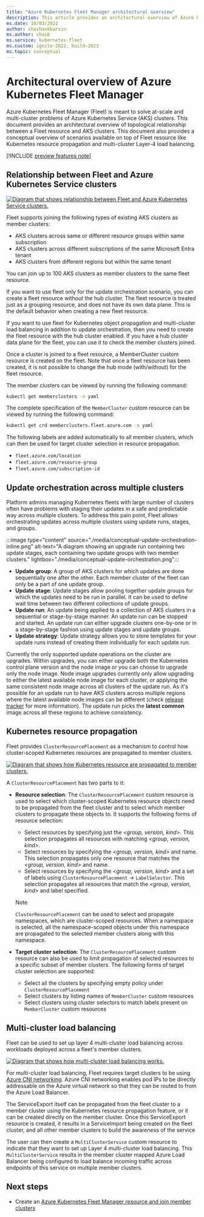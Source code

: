 ```yaml
---
title: "Azure Kubernetes Fleet Manager architectural overview"
description: This article provides an architectural overview of Azure Kubernetes Fleet Manager
ms.date: 10/03/2022
author: shashankbarsin
ms.author: shasb
ms.service: kubernetes-fleet
ms.custom: ignite-2022, build-2023
ms.topic: conceptual
---
```


# Architectural overview of Azure Kubernetes Fleet Manager

Azure Kubernetes Fleet Manager (Fleet) is meant to solve at-scale and multi-cluster problems of Azure Kubernetes Service (AKS) clusters. This document provides an architectural overview of topological relationship between a Fleet resource and AKS clusters. This document also provides a conceptual overview of scenarios available on top of Fleet resource like Kubernetes resource propagation and multi-cluster Layer-4 load balancing.

[!INCLUDE [preview features note](./includes/preview/preview-callout.md)]

## Relationship between Fleet and Azure Kubernetes Service clusters

[ ![Diagram that shows relationship between Fleet and Azure Kubernetes Service clusters.](./media/conceptual-fleet-aks-relationship.png) ](./media/conceptual-fleet-aks-relationship.png#lightbox)

Fleet supports joining the following types of existing AKS clusters as member clusters:

* AKS clusters across same or different resource groups within same subscription
* AKS clusters across different subscriptions of the same Microsoft Entra tenant
* AKS clusters from different regions but within the same tenant

You can join up to 100 AKS clusters as member clusters to the same fleet resource.

If you want to use fleet only for the update orchestration scenario, you can create a fleet resource without the hub cluster. The fleet resource is treated just as a grouping resource, and does not have its own data plane. This is the default behavior when creating a new fleet resource.

If you want to use fleet for Kubernetes object propagation and multi-cluster load balancing in addition to update orchestration, then you need to create the fleet resource with the hub cluster enabled. If you have a hub cluster data plane for the fleet, you can use it to check the member clusters joined.

Once a cluster is joined to a fleet resource, a MemberCluster custom resource is created on the fleet. Note that once a fleet resource has been created, it is not possible to change the hub mode (with/without) for the fleet resource.

The member clusters can be viewed by running the following command:

```bash
kubectl get memberclusters -o yaml
```

The complete specification of the `MemberCluster` custom resource can be viewed by running the following command:

```bash
kubectl get crd memberclusters.fleet.azure.com -o yaml
```

The following labels are added automatically to all member clusters, which can then be used for target cluster selection in resource propagation.

* `fleet.azure.com/location`
* `fleet.azure.com/resource-group`
* `fleet.azure.com/subscription-id`

## Update orchestration across multiple clusters

Platform admins managing Kubernetes fleets with large number of clusters often have problems with staging their updates in a safe and predictable way across multiple clusters. To address this pain point, Fleet allows orchestrating updates across multiple clusters using update runs, stages, and groups.

:::image type="content" source="./media/conceptual-update-orchestration-inline.png" alt-text="A diagram showing an upgrade run containing two update stages, each containing two update groups with two member clusters." lightbox="./media/conceptual-update-orchestration.png":::

* **Update group**: A group of AKS clusters for which updates are done sequentially one after the other. Each member cluster of the fleet can only be a part of one update group.
* **Update stage**: Update stages allow pooling together update groups for which the updates need to be run in parallel. It can be used to define wait time between two different collections of update groups.
* **Update run**: An update being applied to a collection of AKS clusters in a sequential or stage-by-stage manner. An update run can be stopped and started. An update run can either upgrade clusters one-by-one or in a stage-by-stage fashion using update stages and update groups.
* **Update strategy**: Update strategy allows you to store templates for your update runs instead of creating them individually for each update run.

Currently the only supported update operations on the cluster are upgrades. Within upgrades, you can either upgrade both the Kubernetes control plane version and the node image or you can choose to upgrade only the node image. Node image upgrades currently only allow upgrading to either the latest available node image for each cluster, or applying the same consistent node image across all clusters of the update run. As it's possible for an update run to have AKS clusters across multiple regions where the latest available node images can be different (check [release tracker](../aks/release-tracker.md) for more information). The update run picks the **latest common** image across all these regions to achieve consistency.

## Kubernetes resource propagation

Fleet provides `ClusterResourcePlacement` as a mechanism to control how cluster-scoped Kubernetes resources are propagated to member clusters. 

[ ![Diagram that shows how Kubernetes resource are propagated to member clusters.](./media/conceptual-resource-propagation.png) ](./media/conceptual-resource-propagation.png#lightbox)

A `ClusterResourcePlacement` has two parts to it:

* **Resource selection**: The `ClusterResourcePlacement` custom resource is used to select which cluster-scoped Kubernetes resource objects need to be propagated from the fleet cluster and to select which member clusters to propagate these objects to. It supports the following forms of resource selection:
    * Select resources by specifying just the *<group, version, kind>*. This selection propagates all resources with matching *<group, version, kind>*.
    * Select resources by specifying the *<group, version, kind>* and name. This selection propagates only one resource that matches the *<group, version, kind>* and name.
    * Select resources by specifying the *<group, version, kind>* and a set of labels using `ClusterResourcePlacement` -> `LabelSelector`. This selection propagates all resources that match the *<group, version, kind>* and label specified.
    
    > [!NOTE]
    > `ClusterResourcePlacement` can be used to select and propagate namespaces, which are cluster-scoped resources. When a namespace is selected, all the namespace-scoped objects under this namespace are propagated to the selected member clusters along with this namespace. 

* **Target cluster selection**: The `ClusterResourcePlacement` custom resource can also be used to limit propagation of selected resources to a specific subset of member clusters. The following forms of target cluster selection are supported:

    * Select all the clusters by specifying empty policy under `ClusterResourcePlacement`
    * Select clusters by listing names of `MemberCluster` custom resources
    * Select clusters using cluster selectors to match labels present on `MemberCluster` custom resources

## Multi-cluster load balancing

Fleet can be used to set up layer 4 multi-cluster load balancing across workloads deployed across a fleet's member clusters.

[ ![Diagram that shows how multi-cluster load balancing works.](./media/conceptual-load-balancing.png) ](./media/conceptual-load-balancing.png#lightbox)

For multi-cluster load balancing, Fleet requires target clusters to be using [Azure CNI networking](../aks/configure-azure-cni.md). Azure CNI networking enables pod IPs to be directly addressable on the Azure virtual network so that they can be routed to from the Azure Load Balancer.

The ServiceExport itself can be propagated from the fleet cluster to a member cluster using the Kubernetes resource propagation feature, or it can be created directly on the member cluster. Once this ServiceExport resource is created, it results in a ServiceImport being created on the fleet cluster, and all other member clusters to build the awareness of the service

The user can then create a `MultiClusterService` custom resource to indicate that they want to set up Layer 4 multi-cluster load balancing. This `MultiClusterService` results in the member cluster mapped Azure Load Balancer being configured to load balance incoming traffic across endpoints of this service on multiple member clusters.

## Next steps

* Create an [Azure Kubernetes Fleet Manager resource and join member clusters](./quickstart-create-fleet-and-members.md)
